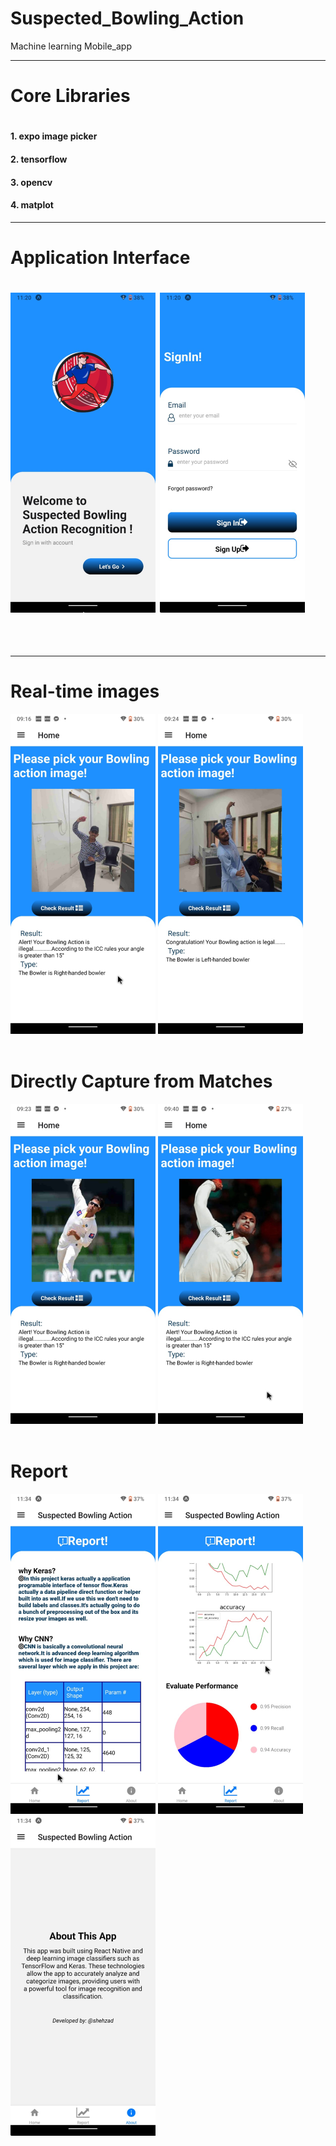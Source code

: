 # Suspected_Bowling_Action
Machine learning Mobile_app
<hr>
<h1>Core Libraries<h1>
  <h4>1. expo image picker</h4>
  <h4> 2. tensorflow </h4>
<h4>3. opencv</h4>
  <h4>4. matplot</h4>

<hr>
  <h1>Application Interface<h1>
    <div style={{padding:50}}><img src="./assets/splash.jpeg" width=232 padding=20/> 
      <img src="./assets/signin.jpeg" width=232 padding=20/></div><br>
<hr>
    <h1>Real-time images</h1>
    <div>  <img src="./assets/h2.jpeg" width=232 padding=20/>
      <img src="./assets/h3.jpeg" width=232 padding=20/></div>
    <br>
    <h1>Directly Capture from Matches</h1>
    <div style={{padding:50}}><img src="./assets/h1.jpeg" width=232 padding=20/>
    <img src="./assets/h4.jpeg" width=232 padding=20/></div>
    <br>
    <h1>Report </h1>
     <div style={{padding:50}}><img src="./assets/r1.jpeg" width=232 padding=20/>
    <img src="./assets/r2.jpeg" width=232 padding=20/><img src="./assets/about.jpeg" width=232 padding=20/></div>
    
